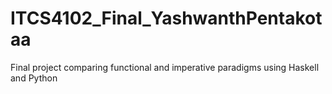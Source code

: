 # ITCS4102_Final_YashwanthPentakotaa
Final project comparing functional and imperative paradigms using Haskell and Python
